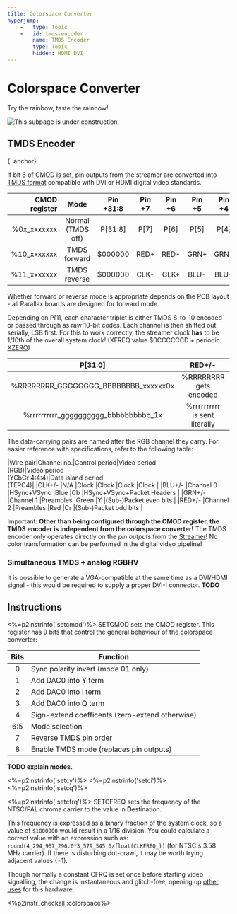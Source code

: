 ```yaml
---
title: Colorspace Converter
hyperjump:
    -   type: Topic
    -   id: tmds-encoder
        name: TMDS Encoder
        type: Topic
        hidden: HDMI DVI
---
```

# Colorspace Converter

Try the rainbow, taste the rainbow!

<img src="/common/construction.gif" alt="This subpage is under construction." class="dark-invert">

## TMDS Encoder
{:.anchor}

If bit 8 of CMOD is set, pin outputs from the streamer are converted into [TMDS format](https://en.wikipedia.org/wiki/Transition-minimized_differential_signaling) compatible with DVI or HDMI digital video standards.

|CMOD register|Mode             |Pin +31:8|Pin +7|Pin +6|Pin +5|Pin +4|Pin +3|Pin +2|Pin +1|Pin +0|
|------------:|:---------------:|:-------:|:----:|:----:|:----:|:----:|:----:|:----:|:----:|:----:|
|%0x_xxxxxxx  |Normal (TMDS off)|P\[31:8\]|P\[7\]|P\[6\]|P\[5\]|P\[4\]|P\[3\]|P\[2\]|P\[1\]|P\[0\]|
|%10_xxxxxxx  |TMDS forward     |$000000  |RED+  |RED-  |GRN+  |GRN-  |BLU+  |BLU-  |CLK+  |CLK-  |
|%11_xxxxxxx  |TMDS reverse     |$000000  |CLK-  |CLK+  |BLU-  |BLU+  |GRN-  |GRN+  |RED-  |RED+  |

Whether forward or reverse mode is appropriate depends on the PCB layout - all Parallax boards are designed for forward mode.

Depending on P[1], each character triplet is either TMDS 8-to-10 encoded or passed through as raw 10-bit codes. Each channel is then shifted out serially, LSB first. For this to work correctly, the streamer clock **has** to be 1/10th of the overall system clock! (XFREQ value $0CCCCCCD + periodic [XZERO](streamer.html#xzero))

|P\[31:0\]                           |RED+/-|GRN+/-|BLU+/-|
|:----------------------------------:|:-:|:-:|:-:|
|%RRRRRRRR_GGGGGGGG_BBBBBBBB_xxxxxx0x|%RRRRRRRR<br>gets encoded|%GGGGGGGG<br>gets encoded|%BBBBBBBB<br>gets encoded|
|%rrrrrrrrrr_gggggggggg_bbbbbbbbbb_1x|%rrrrrrrrrr<br>is sent literally|%gggggggggg<br>is sent literally|%bbbbbbbbbb<br>is sent literally|

The data-carrying pairs are named after the RGB channel they carry. For easier reference with specifications, refer to the following table:

|Wire pair|Channel no.|Control period|Video period<br>(RGB)|Video period<br>(YCbCr 4:4:4)|Data island period<br>(TERC4)|
|CLK+/-   |N/A        |Clock         |Clock                |Clock                        |Clock                        |
|BLU+/-   |Channel 0  |HSync+VSync   |Blue                 |Cb                           |HSync+VSync+Packet Headers   |
|GRN+/-   |Channel 1  |Preambles     |Green                |Y                            |(Sub-)Packet even bits       |
|RED+/-   |Channel 2  |Preambles     |Red                  |Cr                           |(Sub-)Packet odd bits        |


Important: **Other than being configured through the CMOD register, the TMDS encoder is independent from the colorspace converter!** The TMDS encoder only operates directly on the _pin outputs_ from the [Streamer](streamer.html)! No color transformation can be performed in the digital video pipeline!

### Simultaneous TMDS + analog RGBHV

It is possible to generate a VGA-compatible at the same time as a DVI/HDMI signal - this would be required to supply a proper DVI-I connector. **TODO**

## Instructions

<%=p2instrinfo('setcmod')%>
SETCMOD sets the CMOD register. This register has 9 bits that control the general behaviour of the colorspace converter:

|Bits |Function                 |
|:---:|-------------------------|
|0    |Sync polarity invert (mode 01 only)|
|1    |Add DAC0 into Y term     |
|2    |Add DAC0 into I term     |
|3    |Add DAC0 into Q term     |
|4    |Sign-extend coefficents (zero-extend otherwise)  |
|6:5  |Mode selection           |
|7    |Reverse TMDS pin order   |
|8    |Enable TMDS mode (replaces pin outputs)|

**TODO explain modes.**


<%=p2instrinfo('setcy')%>
<%=p2instrinfo('setci')%>
<%=p2instrinfo('setcq')%>

<%=p2instrinfo('setcfrq')%>
SETCFREQ sets the frequency of the NTSC/PAL chroma carrier to the value in **D**estination.

This frequency is expressed as a binary fraction of the system clock, so a value of `$1000000` would result in a 1/16 division.
You could calculate a correct value with an expression such as: `round(4_294_967_296.0*3_579_545.0/float(CLKFREQ_))` (for NTSC's 3.58 MHz carrier). If there is disturbing dot-crawl, it may be worth trying adjacent values (±1).

Though normally a constant CFRQ is set once before starting video signalling, the change is instantaneous and glitch-free, opening up [other uses](https://forums.parallax.com/discussion/174989/fm-radio-transmission-using-colorspace-converter) for this hardware.

<%p2instr_checkall :colorspace%>